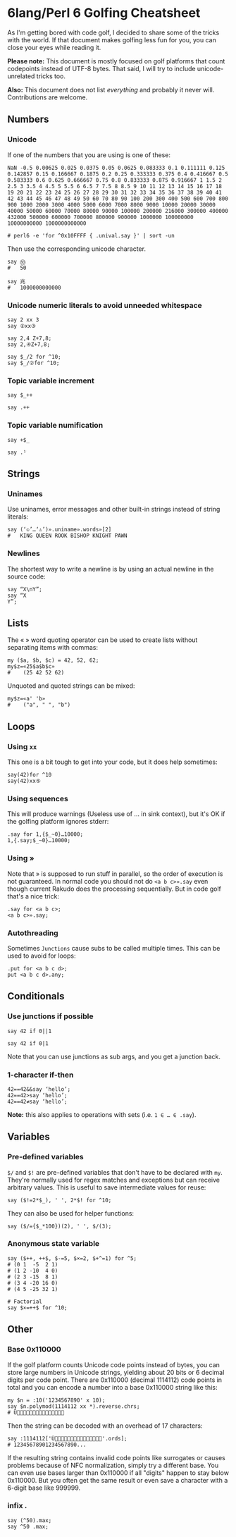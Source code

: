 # 6lang/Perl 6 Golfing Cheatsheet

As I'm getting bored with code golf, I decided to share some of the
tricks with the world. If that document makes golfing less fun for
you, you can close your eyes while reading it.

**Please note:** This document is mostly focused on golf platforms that
count codepoints instead of UTF-8 bytes. That said, I will try to
include unicode-unrelated tricks too.

**Also:** This document does not list *everything* and probably it
  never will. Contributions are welcome.

## Numbers

### Unicode
If one of the numbers that you are using is one of these:
```
NaN -0.5 0.00625 0.025 0.0375 0.05 0.0625 0.083333 0.1 0.111111 0.125
0.142857 0.15 0.166667 0.1875 0.2 0.25 0.333333 0.375 0.4 0.416667 0.5
0.583333 0.6 0.625 0.666667 0.75 0.8 0.833333 0.875 0.916667 1 1.5 2
2.5 3 3.5 4 4.5 5 5.5 6 6.5 7 7.5 8 8.5 9 10 11 12 13 14 15 16 17 18
19 20 21 22 23 24 25 26 27 28 29 30 31 32 33 34 35 36 37 38 39 40 41
42 43 44 45 46 47 48 49 50 60 70 80 90 100 200 300 400 500 600 700 800
900 1000 2000 3000 4000 5000 6000 7000 8000 9000 10000 20000 30000
40000 50000 60000 70000 80000 90000 100000 200000 216000 300000 400000
432000 500000 600000 700000 800000 900000 1000000 100000000
10000000000 1000000000000

# perl6 -e 'for ^0x10FFFF { .unival.say }' | sort -un
```

Then use the corresponding unicode character.
```perl6
say ㊿
#   50

say 兆
#   1000000000000
```


### Unicode numeric literals to avoid unneeded whitespace
```perl6
say 2 xx 3
say ②xx③

say 2,4 Z+7,8;
say 2,④Z+7,8;

say $_/2 for ^10;
say $_/②for ^10;
```


### Topic variable increment
```perl6
say $_++
```
```perl6
say .++
```


### Topic variable numification
```perl6
say +$_
```
```perl6
say .¹
```


## Strings

### Uninames

Use uninames, error messages and other built-in strings instead of
string literals:
```perl6
say (‘♔’…‘♙’)».uniname».words»[2]
#   KING QUEEN ROOK BISHOP KNIGHT PAWN
```

### Newlines

The shortest way to write a newline is by using an actual newline in the source code:
```perl6
say “X\nY”;
say “X
Y”;
```


## Lists

The « » word quoting operator can be used to create lists without separating items with commas:
```perl6
my ($a, $b, $c) = 42, 52, 62;
my$z=«25$a$b$c»
#    (25 42 52 62)
```

Unquoted and quoted strings can be mixed:
```perl6
my$z=«a' 'b»
#    ("a", " ", "b")
```


## Loops


### Using `xx`
This one is a bit tough to get into your code, but it does help
sometimes:

```perl6
say(42)for ^10
say(42)xx⑤
```

### Using sequences

This will produce warnings (Useless use of … in sink context), but it's OK if the golfing platform ignores stderr:
```perl6
.say for 1,{$_~0}…10000;
1,{.say;$_~0}…10000;
```

### Using »

Note that » is supposed to run stuff in parallel, so the order of execution is not guaranteed. In normal code you should not do ``<a b c>».say`` even though current Rakudo does the processing sequentially. But in code golf that's a nice trick:

```perl6
.say for <a b c>;
<a b c>».say;
```

### Autothreading
Sometimes `Junctions` cause subs to be called multiple times. This can be used to avoid for loops:

```perl6
.put for <a b c d>;
put <a b c d>.any;
```

## Conditionals

### Use junctions if possible

```perl6
say 42 if 0||1
```
```perl6
say 42 if 0|1
```

Note that you can use junctions as sub args, and you get a junction
back.


### 1-character if-then

```perl6
42==42&&say ‘hello’;
42==42>say ‘hello’;
42==42≠say ‘hello’;
```

**Note:** this also applies to operations with sets (i.e. ``1 ∈ … ∈ .say``).


## Variables


### Pre-defined variables

`$/` and `$!` are pre-defined variables that don't have to be declared with `my`. They're normally used for regex matches and exceptions but can receive arbitrary values. This is useful to save intermediate values for reuse:
```perl6
say ($!=2*$_), ' ', 2*$! for ^10;
```

They can also be used for helper functions:
```perl6
say ($/={$_*100})(2), ' ', $/(3);
```


### Anonymous state variable

```perl6
say ($++, ++$, $-=5, $×=2, $+^=1) for ^5;
# (0 1  -5  2 1)
# (1 2 -10  4 0)
# (2 3 -15  8 1)
# (3 4 -20 16 0)
# (4 5 -25 32 1)

# Factorial
say $×=++$ for ^10;
```


## Other

### Base 0x110000

If the golf platform counts Unicode code points instead of bytes, you can
store large numbers in Unicode strings, yielding about 20 bits or 6 decimal
digits per code point. There are 0x110000 (decimal 1114112) code points in
total and you can encode a number into a base 0x110000 string like this:

```perl6
my $n = :10('1234567890' x 10);
say $n.polymod(1114112 xx *).reverse.chrs;
# Û𜭇󙐧񹂈𚷄򔁖𮸑𬩗򪮒򁻝򞩱􍵮񻗷𫀍𯇆􀰡
```

Then the string can be decoded with an overhead of 17 characters:

```perl6
say :1114112['Û𜭇󙐧񹂈𚷄򔁖𮸑𬩗򪮒򁻝򞩱􍵮񻗷𫀍𯇆􀰡󠫒'.ords];
# 12345678901234567890...
```

If the resulting string contains invalid code points like surrogates or causes
problems because of NFC normalization, simply try a different base.
You can even use bases larger than 0x110000 if all "digits" happen to stay
below 0x110000. But you often get the same result or even save a character
with a 6-digit base like 999999.

### infix .
```perl6
say (^50).max;
say ^50 .max;
```
